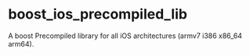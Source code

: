 # boost_ios_precompiled_lib
A boost Precompiled library for all iOS architectures (armv7 i386 x86_64 arm64). 
